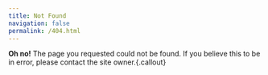 ```yaml
---
title: Not Found
navigation: false
permalink: /404.html
---
```


**Oh no!** The page you requested could not be found. If you believe this to be in error, please contact the site owner.{.callout}
